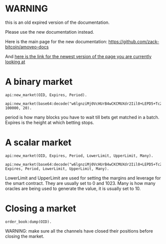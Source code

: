 WARNING
========

this is an old expired version of the documentation.

Please use the new documentation instead. 

Here is the main page for the new documentation: https://github.com/zack-bitcoin/amoveo-docs 

And [here is the link for the newest version of the page you are currently looking at](https://github.com/zack-bitcoin/amoveo-docs/blob/master//api/commands_market.md)




A binary market
=========
```
api:new_market(OID, Expires, Period).
```
```
api:new_market(base64:decode("w6lgnziMj0VcHUrB4wCKCMUXdr2Iil0+LEPD5+TcZ5g="), 100000, 20).
```
period is how many blocks you have to wait till bets get matched in a batch.
Expires is the height at which betting stops.


A scalar market
==========
```
api:new_market(OID, Expires, Period, LowerLimit, UpperLimit, Many).
```
```
api:new_market(base64:decode("w6lgnziMj0VcHUrB4wCKCMUXdr2Iil0+LEPD5+TcZ5g="), Expires, Period, LowerLimit, UpperLimit, Many).
```

LowerLimit and UpperLimit are used for setting the margins and leverage for the smart contract. They are usually set to 0 and 1023.
Many is how many oracles are being used to generate the value, it is usually set to 10.


Closing a market
========
```
order_book:dump(OID).
```
WARNING: make sure all the channels have closed their positions before closing the market.